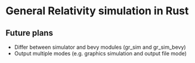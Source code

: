 # General Relativity simulation in Rust


## Future plans
- Differ between simulator and bevy modules (gr_sim and gr_sim_bevy)
- Output multiple modes (e.g. graphics simulation and output file mode)
